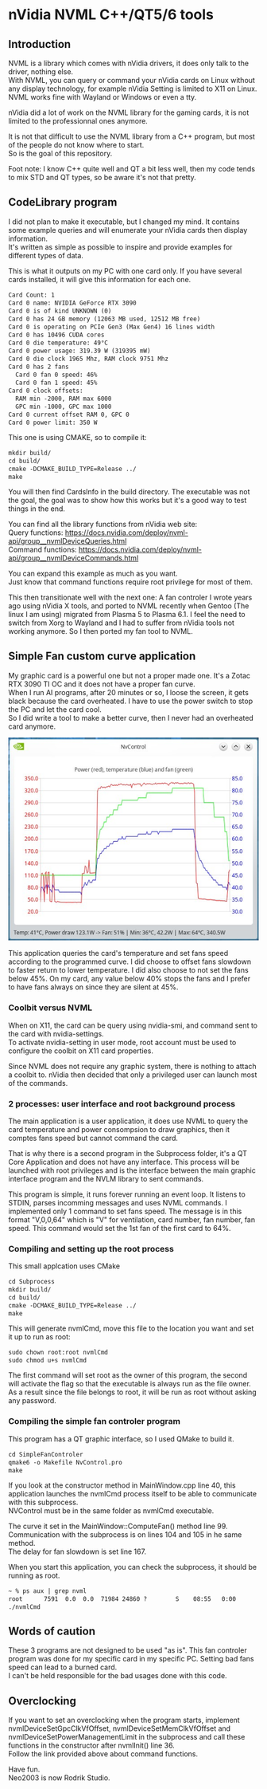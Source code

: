# nVidia NVML C++/QT5/6 tools

## Introduction
NVML is a library which comes with nVidia drivers, it does only talk to the driver, nothing else.<br/>
With NVML, you can query or command your nVidia cards on Linux without any display technology, for example nVidia Setting is limited to X11 on Linux.<br/>
NVML works fine with Wayland or Windows or even a tty.

nVidia did a lot of work on the NVML library for the gaming cards, it is not limited to the professionnal ones anymore.

It is not that difficult to use the NVML library from a C++ program, but most of the people do not know where to start.<br/>
So is the goal of this repository.

Foot note: I know C++ quite well and QT a bit less well, then my code tends to mix STD and QT types, so be  aware it's not that pretty.

## CodeLibrary program
I did not plan to make it executable, but I changed my mind. It contains some example queries and will enumerate your nVidia cards then display information.<br/>
It's written as simple as possible to inspire and provide examples for different types of data.

This is what it outputs on my PC with one card only. If you have several cards installed, it will give this information for each one.

```
Card Count: 1
Card 0 name: NVIDIA GeForce RTX 3090
Card 0 is of kind UNKNOWN (0)
Card 0 has 24 GB memory (12063 MB used, 12512 MB free)
Card 0 is operating on PCIe Gen3 (Max Gen4) 16 lines width
Card 0 has 10496 CUDA cores
Card 0 die temperature: 49°C
Card 0 power usage: 319.39 W (319395 mW)
Card 0 die clock 1965 Mhz, RAM clock 9751 Mhz
Card 0 has 2 fans
  Card 0 fan 0 speed: 46%
  Card 0 fan 1 speed: 45%
Card 0 clock offsets:
  RAM min -2000, RAM max 6000
  GPC min -1000, GPC max 1000
Card 0 current offset RAM 0, GPC 0
Card 0 power limit: 350 W
```
This one is using CMAKE, so to compile it:

```
mkdir build/
cd build/
cmake -DCMAKE_BUILD_TYPE=Release ../
make
```
You will then find CardsInfo in the build directory. The executable was not the goal, the goal was to show how this works but it's a good way to test things in the end.

You can find all the library functions from nVidia web site:<br/>
Query functions: https://docs.nvidia.com/deploy/nvml-api/group__nvmlDeviceQueries.html<br/>
Command functions: https://docs.nvidia.com/deploy/nvml-api/group__nvmlDeviceCommands.html

You can expand this example as much as you want.<br/>
Just know that command functions require root privilege for most of them.

This then transitionate well with the next one: A fan controler I wrote years ago using nVidia X tools, and ported to NVML recently when Gentoo (The linux I am using) migrated from Plasma 5 to Plasma 6.1. I feel the need to switch from Xorg to Wayland and I had to suffer from nVidia tools not working anymore. So I then ported my fan tool to NVML.

## Simple Fan custom curve application
My graphic card is a powerful one but not a proper made one. It's a Zotac RTX 3090 TI OC and it does not have a proper fan curve.<br/>
When I run AI programs, after 20 minutes or so, I loose the screen, it gets black because the card overheated. I have to use the power switch to stop the PC and let the card cool.<br/>
So I did write a tool to make a better curve, then I never had an overheated card anymore.

![plot](./pictures/NvControl.jpg)

This application queries the card's temperature and set fans speed according to the programmed curve. I did choose to offset fans slowdown to faster return to lower temperature. I did also choose to not set the fans below 45%. On my card, any value below 40% stops the fans and I prefer to have fans always on since they are silent at 45%.

### Coolbit versus NVML
When on X11, the card can be query using nvidia-smi, and command sent to the card with nvidia-settings.<br/>
To activate nvidia-setting in user mode, root account must be used to configure the coolbit on X11 card properties.

Since NVML does not require any graphic system, there is nothing to attach a coolbit to. nVidia then decided that only a privileged user can launch most of the commands.

### 2 processes: user interface and root background process
The main application is a user application, it does use NVML to query the card temperature and power consompsion to draw graphics, then it comptes fans speed but cannot command the card.

That is why there is a second program in the Subprocess folder, it's a QT Core Application and does not have any interface. This process will be launched with root privileges and is the interface between the main graphic interface program and the NVLM library to sent commands.

This program is simple, it runs forever running an event loop. It listens to STDIN, parses incomming messages and uses NVML commands.
I implemented only 1 command to set fans speed. The message is in this format "V,0,0,64" which is "V" for ventilation, card number, fan number, fan speed. This command would set the 1st fan of the first card to 64%.

### Compiling and setting up the root process
This small applcation uses CMake

```
cd Subprocess
mkdir build/
cd build/
cmake -DCMAKE_BUILD_TYPE=Release ../
make
```

This will generate nvmlCmd, move this file to the location you want and set it up to run as root:

```
sudo chown root:root nvmlCmd
sudo chmod u+s nvmlCmd
```
The first command will set root as the owner of this program, the second will activate the flag so that the executable is always run as the file owner.<br/>
As a result since the file belongs to root, it will be run as root without asking any password.

### Compiling the simple fan controler program
This program has a QT graphic interface, so I used QMake to build it.
```
cd SimpleFanControler
qmake6 -o Makefile NvControl.pro
make
```

If you look at the constructor method in MainWindow.cpp line 40, this application launches the nvmlCmd process itself to be able to communicate with this subprocess.<br/>
NVControl must be in the same folder as nvmlCmd executable.

The curve it set in the MainWindow::ComputeFan() method line 99.<br/>
Communication with the subprocess is on lines 104 and 105 in he same method.<br/>
The delay for fan slowdown is set line 167.

When you start this application, you can check the subprocess, it should be running as root.

```
~ % ps aux | grep nvml
root      7591  0.0  0.0  71984 24860 ?        S    08:55   0:00 ./nvmlCmd

```

## Words of caution
These 3 programs are not designed to be used "as is". This fan controler program was done for my specific card in my specific PC. Setting bad fans speed can lead to a burned card.<br/>
I can't be held responsible for the bad usages done with this code.

## Overclocking
If you want to set an overclocking when the program starts, implement nvmlDeviceSetGpcClkVfOffset, nvmlDeviceSetMemClkVfOffset and nvmlDeviceSetPowerManagementLimit in the subprocess and call these functions in the constructor after nvmlInit() line 36.<br/>
Follow the link provided above about command functions.

Have fun.<br/>
Neo2003 is now Rodrik Studio.
